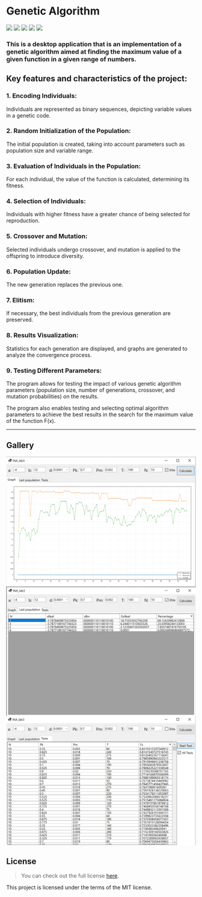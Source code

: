 # Genetic Algorithm

![](https://img.shields.io/badge/.NET%20-7.0-blue)
![](https://img.shields.io/badge/C%23-10-green)
![](https://img.shields.io/badge/License-MIT-blue)
![](https://img.shields.io/badge/Visual%20Studio-2022-orange)
![](https://img.shields.io/badge/ScottPlot-blueviolet)

### This is a desktop application that is an implementation of a genetic algorithm aimed at finding the maximum value of a given function in a given range of numbers.

## Key features and characteristics of the project:

### 1. Encoding Individuals:
Individuals are represented as binary sequences, depicting variable values in a genetic code.

### 2. Random Initialization of the Population: 
The initial population is created, taking into account parameters such as population size and variable range.

### 3. Evaluation of Individuals in the Population: 
For each individual, the value of the function is calculated, determining its fitness.

### 4. Selection of Individuals: 
Individuals with higher fitness have a greater chance of being selected for reproduction.

### 5. Crossover and Mutation: 
Selected individuals undergo crossover, and mutation is applied to the offspring to introduce diversity.

### 6. Population Update: 
The new generation replaces the previous one.

### 7. Elitism: 
If necessary, the best individuals from the previous generation are preserved.

### 8. Results Visualization: 
Statistics for each generation are displayed, and graphs are generated to analyze the convergence process.

### 9. Testing Different Parameters: 
The program allows for testing the impact of various genetic algorithm parameters (population size, number of generations, crossover, and mutation probabilities) on the results.

The program also enables testing and selecting optimal algorithm parameters to achieve the best results in the search for the maximum value of the function F(x).

---

## Gallery

<img align="center" src="Image/app_1.png"/>
<img align="center" src="Image/app_2.png"/>
<img align="center" src="Image/app_3.png"/>


## License

>You can check out the full license [here](https://github.com/ymatko/INA/blob/main/LICENSE.txt).

This project is licensed under the terms of the MIT license.
